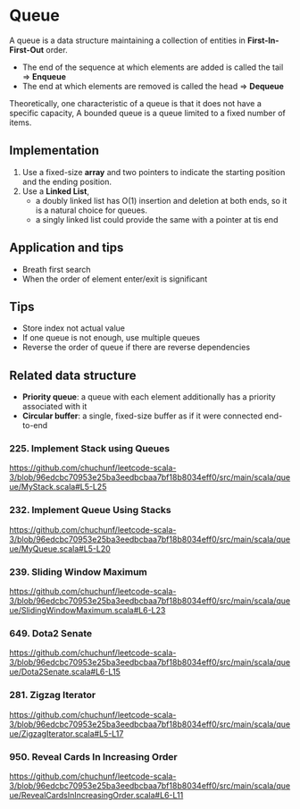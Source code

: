 # Queue
A queue is a data structure maintaining a collection of entities in **First-In-First-Out** order.
* The end of the sequence at which elements are added is called the tail => **Enqueue**
* The end at which elements are removed is called the head => **Dequeue**

Theoretically, one characteristic of a queue is that it does not have a specific capacity,
A bounded queue is a queue limited to a fixed number of items.

## Implementation
1. Use a fixed-size **array** and two pointers to indicate the starting position and the ending position.
2. Use a **Linked List**,
    * a doubly linked list has O(1) insertion and deletion at both ends, so it is a natural choice for queues.
    * a singly linked list could provide the same with a pointer at tis end

## Application and tips
* Breath first search
* When the order of element enter/exit is significant 

## Tips
* Store index not actual value
* If one queue is not enough, use multiple queues
* Reverse the order of queue if there are reverse dependencies 

## Related data structure
* **Priority queue**: a queue with each element additionally has a priority associated with it
* **Circular buffer**: a single, fixed-size buffer as if it were connected end-to-end

### 225. Implement Stack using Queues
https://github.com/chuchunf/leetcode-scala-3/blob/96edcbc70953e25ba3eedbcbaa7bf18b8034eff0/src/main/scala/queue/MyStack.scala#L5-L25

### 232. Implement Queue Using Stacks
https://github.com/chuchunf/leetcode-scala-3/blob/96edcbc70953e25ba3eedbcbaa7bf18b8034eff0/src/main/scala/queue/MyQueue.scala#L5-L20

### 239. Sliding Window Maximum
https://github.com/chuchunf/leetcode-scala-3/blob/96edcbc70953e25ba3eedbcbaa7bf18b8034eff0/src/main/scala/queue/SlidingWindowMaximum.scala#L6-L23

### 649. Dota2 Senate
https://github.com/chuchunf/leetcode-scala-3/blob/96edcbc70953e25ba3eedbcbaa7bf18b8034eff0/src/main/scala/queue/Dota2Senate.scala#L6-L15

### 281. Zigzag Iterator
https://github.com/chuchunf/leetcode-scala-3/blob/96edcbc70953e25ba3eedbcbaa7bf18b8034eff0/src/main/scala/queue/ZigzagIterator.scala#L5-L17

### 950. Reveal Cards In Increasing Order
https://github.com/chuchunf/leetcode-scala-3/blob/96edcbc70953e25ba3eedbcbaa7bf18b8034eff0/src/main/scala/queue/RevealCardsInIncreasingOrder.scala#L6-L11